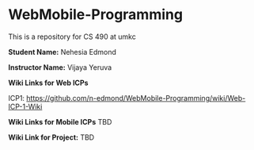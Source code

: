 # WebMobile-Programming
This is a repository for CS 490 at umkc

**Student Name:** Nehesia Edmond

**Instructor Name:** Vijaya Yeruva

**Wiki Links for Web ICPs**

ICP1: https://github.com/n-edmond/WebMobile-Programming/wiki/Web-ICP-1-Wiki


**Wiki Links for Mobile ICPs**
TBD

**Wiki Link for Project:** 
TBD
